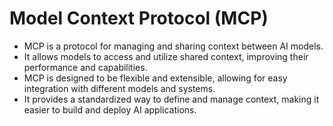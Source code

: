# Model Context Protocol (MCP)
* MCP is a protocol for managing and sharing context between AI models.
* It allows models to access and utilize shared context, improving their performance and capabilities.
* MCP is designed to be flexible and extensible, allowing for easy integration with different models and systems.
* It provides a standardized way to define and manage context, making it easier to build and deploy AI applications.







